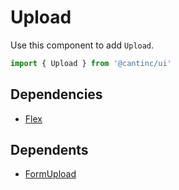 # Upload

Use this component to add `Upload`.

```typescript
import { Upload } from '@cantinc/ui'
```

## Dependencies

- [Flex](/ui/layout/flex)

## Dependents

- [FormUpload](/ui/forms/upload)
